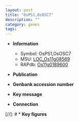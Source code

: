 ```yaml
---
layout: post
title: "OsPS1,OsOSC7"
description: ""
category: genes
tags: 
---
```


* **Information**  
    + Symbol: OsPS1,OsOSC7  
    + MSU: [LOC_Os11g08569](http://rice.uga.edu/cgi-bin/ORF_infopage.cgi?orf=LOC_Os11g08569)  
    + RAPdb: [Os11g0189600](http://rapdb.dna.affrc.go.jp/viewer/gbrowse_details/irgsp1?name=Os11g0189600)  

* **Publication**  

* **Genbank accession number**  

* **Key message**  

* **Connection**  

[//]: # * **Key figures**  


